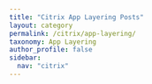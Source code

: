 ```yaml
---
title: "Citrix App Layering Posts"
layout: category
permalink: /citrix/app-layering/
taxonomy: App Layering
author_profile: false
sidebar:
  nav: "citrix"
---
```

